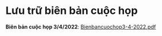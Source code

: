 <h1> Lưu trữ biên bản cuộc họp </h1>

**Biên bản cuộc họp 3/4/2022**: [Bienbancuochop3-4-2022.pdf](Bienbancuochop3-4-2022.pdf)
